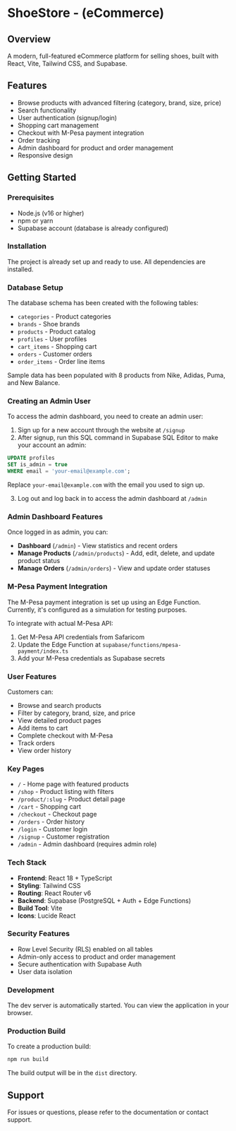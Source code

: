 # ShoeStore - (eCommerce)

## Overview

A modern, full-featured eCommerce platform for selling shoes, built with React, Vite, Tailwind CSS, and Supabase.

## Features

- Browse products with advanced filtering (category, brand, size, price)
- Search functionality
- User authentication (signup/login)
- Shopping cart management
- Checkout with M-Pesa payment integration
- Order tracking
- Admin dashboard for product and order management
- Responsive design

## Getting Started

### Prerequisites

- Node.js (v16 or higher)
- npm or yarn
- Supabase account (database is already configured)

### Installation

The project is already set up and ready to use. All dependencies are installed.

### Database Setup

The database schema has been created with the following tables:

- `categories` - Product categories
- `brands` - Shoe brands
- `products` - Product catalog
- `profiles` - User profiles
- `cart_items` - Shopping cart
- `orders` - Customer orders
- `order_items` - Order line items

Sample data has been populated with 8 products from Nike, Adidas, Puma, and New Balance.

### Creating an Admin User

To access the admin dashboard, you need to create an admin user:

1. Sign up for a new account through the website at `/signup`
2. After signup, run this SQL command in Supabase SQL Editor to make your account an admin:

```sql
UPDATE profiles
SET is_admin = true
WHERE email = 'your-email@example.com';
```

Replace `your-email@example.com` with the email you used to sign up.

3. Log out and log back in to access the admin dashboard at `/admin`

### Admin Dashboard Features

Once logged in as admin, you can:

- **Dashboard** (`/admin`) - View statistics and recent orders
- **Manage Products** (`/admin/products`) - Add, edit, delete, and update product status
- **Manage Orders** (`/admin/orders`) - View and update order statuses

### M-Pesa Payment Integration

The M-Pesa payment integration is set up using an Edge Function. Currently, it's configured as a simulation for testing purposes.

To integrate with actual M-Pesa API:

1. Get M-Pesa API credentials from Safaricom
2. Update the Edge Function at `supabase/functions/mpesa-payment/index.ts`
3. Add your M-Pesa credentials as Supabase secrets

### User Features

Customers can:

- Browse and search products
- Filter by category, brand, size, and price
- View detailed product pages
- Add items to cart
- Complete checkout with M-Pesa
- Track orders
- View order history

### Key Pages

- `/` - Home page with featured products
- `/shop` - Product listing with filters
- `/product/:slug` - Product detail page
- `/cart` - Shopping cart
- `/checkout` - Checkout page
- `/orders` - Order history
- `/login` - Customer login
- `/signup` - Customer registration
- `/admin` - Admin dashboard (requires admin role)

### Tech Stack

- **Frontend**: React 18 + TypeScript
- **Styling**: Tailwind CSS
- **Routing**: React Router v6
- **Backend**: Supabase (PostgreSQL + Auth + Edge Functions)
- **Build Tool**: Vite
- **Icons**: Lucide React

### Security Features

- Row Level Security (RLS) enabled on all tables
- Admin-only access to product and order management
- Secure authentication with Supabase Auth
- User data isolation

### Development

The dev server is automatically started. You can view the application in your browser.

### Production Build

To create a production build:

```bash
npm run build
```

The build output will be in the `dist` directory.

## Support

For issues or questions, please refer to the documentation or contact support.
